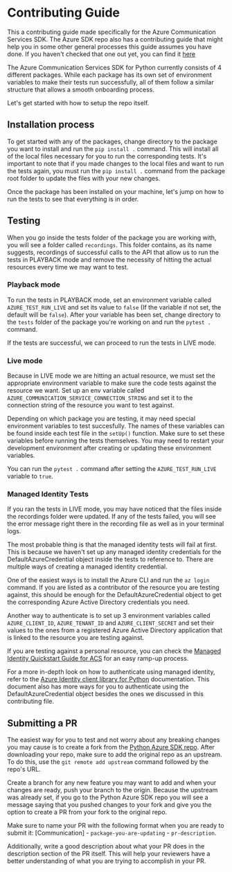 # Contributing Guide

This a contributing guide made specifically for the Azure Communication Services SDK. The Azure SDK repo also has a contributing guide that might help you in some other general processes this guide assumes you have done. If you haven't checked that one out yet, you can find it [here](https://github.com/Azure/azure-sdk-for-python/blob/master/CONTRIBUTING.md)

The Azure Communication Services SDK for Python currently consists of 4 different packages. While each package has its own set of environment variables to make their tests run successfully, all of them follow a similar structure that allows a smooth onboarding process.

Let's get started with how to setup the repo itself.

## Installation process

To get started with any of the packages, change directory to the package you want to install and run the `pip install .` command. This will install all of the local files necessary for you to run the corresponding tests. It's important to note that if you made changes to the local files and want to run the tests again, you must run the `pip install .` command from the package root folder to update the files with your new changes.

Once the package has been installed on your machine, let's jump on how to run the tests to see that everything is in order.

## Testing

When you go inside the tests folder of the package you are working with, you will see a folder called `recordings`. This folder contains, as its name suggests, recordings of successful calls to the API that allow us to run the tests in PLAYBACK mode and remove the necessity of hitting the actual resources every time we may want to test.

### Playback mode

To run the tests in PLAYBACK mode, set an environment variable called `AZURE_TEST_RUN_LIVE` and set its value to `false` (If the variable if not set, the default will be `false`). After your variable has been set, change directory to the `tests` folder of the package you're working on and run the `pytest .` command.

If the tests are successful, we can proceed to run the tests in LIVE mode.

### Live mode

Because in LIVE mode we are hitting an actual resource, we must set the appropriate environment variable to make sure the code tests against the resource we want. Set up an env variable called `AZURE_COMMUNICATION_SERVICE_CONNECTION_STRING` and set it to the connection string of the resource you want to test against. 

Depending on which package you are testing, it may need special environment variables to test succesfully. The names of these variables can be found inside each test file in the `setUp()` function. Make sure to set these variables before running the tests themselves. You may need to restart your development environment after creating or updating these environment variables.

You can run the `pytest .` command after setting the `AZURE_TEST_RUN_LIVE` variable to `true`.

### Managed Identity Tests

If you ran the tests in LIVE mode, you may have noticed that the files inside the recordings folder were updated. If any of the tests failed, you will see the error message right there in the recording file as well as in your terminal logs.

The most probable thing is that the managed identity tests will fail at first. This is because we haven't set up any managed identity credentials for the DefaultAzureCredential object inside the tests to reference to. There are multiple ways of creating a managed identity credential.

One of the easiest ways is to install the Azure CLI and run the `az login` command. If you are listed as a contributor of the resource you are testing against, this should be enough for the DefaultAzureCredential object to get the corresponding Azure Active Directory credentials you need.

Another way to authenticate is to set up 3 environment variables called `AZURE_CLIENT_ID`, `AZURE_TENANT_ID` and `AZURE_CLIENT_SECRET` and set their values to the ones from a registered Azure Active Directory application that is linked to the resource you are testing against.

If you are testing against a personal resource, you can check the [Managed Identity Quickstart Guide for ACS](https://docs.microsoft.com/azure/communication-services/quickstarts/managed-identity-from-cli) for an easy ramp-up process.

For a more in-depth look on how to authenticate using managed identity, refer to the [Azure Identity client library for Python](https://docs.microsoft.com/python/api/overview/azure/identity-readme?view=azure-python) documentation. This document also has more ways for you to authenticate using the DefaultAzureCredential object besides the ones we discussed in this contributing file.

## Submitting a PR

The easiest way for you to test and not worry about any breaking changes you may cause is to create a fork from the [Python Azure SDK repo](https://github.com/Azure/azure-sdk-for-python). After downloading your repo, make sure to add the original repo as an upstream. To do this, use the `git remote add upstream` command followed by the repo's URL. 

Create a branch for any new feature you may want to add and when your changes are ready, push your branch to the origin. Because the upstream was already set, if you go to the Python Azure SDK repo you will see a message saying that you pushed changes to your fork and give you the option to create a PR from your fork to the original repo.

Make sure to name your PR with the following format when you are ready to submit it: [Communication] - `package-you-are-updating` - `pr-description`.

Additionally, write a good description about what your PR does in the description section of the PR itself. This will help your reviewers have a better understanding of what you are trying to accomplish in your PR.
